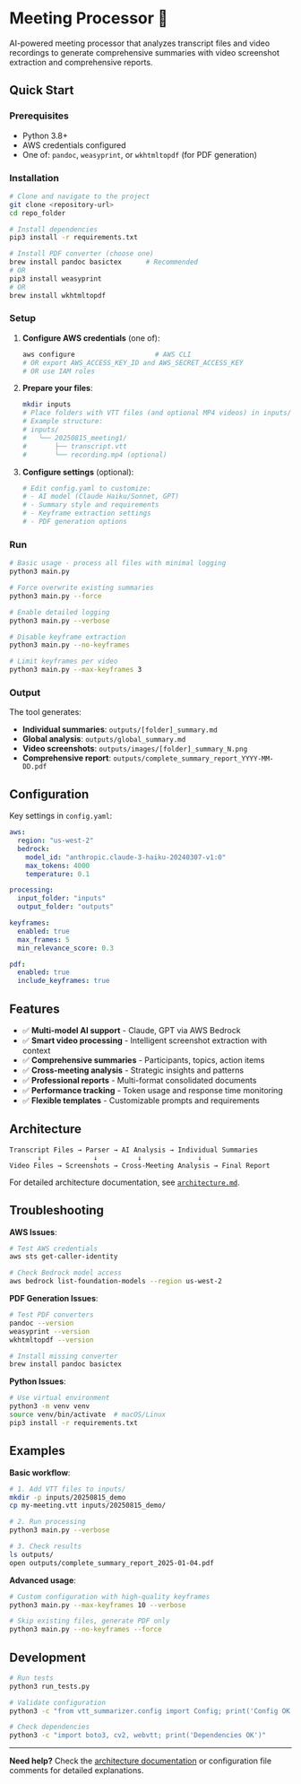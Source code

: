# Meeting Processor 🚀

AI-powered meeting processor that analyzes transcript files and video recordings to generate comprehensive summaries with video screenshot extraction and comprehensive reports.

## Quick Start

### Prerequisites
- Python 3.8+
- AWS credentials configured
- One of: `pandoc`, `weasyprint`, or `wkhtmltopdf` (for PDF generation)

### Installation

```bash
# Clone and navigate to the project
git clone <repository-url>
cd repo_folder

# Install dependencies
pip3 install -r requirements.txt

# Install PDF converter (choose one)
brew install pandoc basictex      # Recommended
# OR
pip3 install weasyprint
# OR  
brew install wkhtmltopdf
```

### Setup

1. **Configure AWS credentials** (one of):
   ```bash
   aws configure                    # AWS CLI
   # OR export AWS_ACCESS_KEY_ID and AWS_SECRET_ACCESS_KEY
   # OR use IAM roles
   ```

2. **Prepare your files**:
   ```bash
   mkdir inputs
   # Place folders with VTT files (and optional MP4 videos) in inputs/
   # Example structure:
   # inputs/
   #   └── 20250815_meeting1/
   #       ├── transcript.vtt
   #       └── recording.mp4 (optional)
   ```

3. **Configure settings** (optional):
   ```bash
   # Edit config.yaml to customize:
   # - AI model (Claude Haiku/Sonnet, GPT)
   # - Summary style and requirements
   # - Keyframe extraction settings
   # - PDF generation options
   ```

### Run

```bash
# Basic usage - process all files with minimal logging
python3 main.py

# Force overwrite existing summaries
python3 main.py --force

# Enable detailed logging
python3 main.py --verbose

# Disable keyframe extraction
python3 main.py --no-keyframes

# Limit keyframes per video
python3 main.py --max-keyframes 3
```

### Output

The tool generates:
- **Individual summaries**: `outputs/[folder]_summary.md`
- **Global analysis**: `outputs/global_summary.md` 
- **Video screenshots**: `outputs/images/[folder]_summary_N.png`
- **Comprehensive report**: `outputs/complete_summary_report_YYYY-MM-DD.pdf`

## Configuration

Key settings in `config.yaml`:

```yaml
aws:
  region: "us-west-2"
  bedrock:
    model_id: "anthropic.claude-3-haiku-20240307-v1:0"
    max_tokens: 4000
    temperature: 0.1

processing:
  input_folder: "inputs"
  output_folder: "outputs"

keyframes:
  enabled: true
  max_frames: 5
  min_relevance_score: 0.3

pdf:
  enabled: true
  include_keyframes: true
```

## Features

- ✅ **Multi-model AI support** - Claude, GPT via AWS Bedrock
- ✅ **Smart video processing** - Intelligent screenshot extraction with context
- ✅ **Comprehensive summaries** - Participants, topics, action items
- ✅ **Cross-meeting analysis** - Strategic insights and patterns
- ✅ **Professional reports** - Multi-format consolidated documents
- ✅ **Performance tracking** - Token usage and response time monitoring
- ✅ **Flexible templates** - Customizable prompts and requirements

## Architecture

```
Transcript Files → Parser → AI Analysis → Individual Summaries
       ↓             ↓          ↓              ↓
Video Files → Screenshots → Cross-Meeting Analysis → Final Report
```

For detailed architecture documentation, see [`architecture.md`](architecture.md).

## Troubleshooting

**AWS Issues**:
```bash
# Test AWS credentials
aws sts get-caller-identity

# Check Bedrock model access
aws bedrock list-foundation-models --region us-west-2
```

**PDF Generation Issues**:
```bash
# Test PDF converters
pandoc --version
weasyprint --version  
wkhtmltopdf --version

# Install missing converter
brew install pandoc basictex
```

**Python Issues**:
```bash
# Use virtual environment
python3 -m venv venv
source venv/bin/activate  # macOS/Linux
pip3 install -r requirements.txt
```

## Examples

**Basic workflow**:
```bash
# 1. Add VTT files to inputs/
mkdir -p inputs/20250815_demo
cp my-meeting.vtt inputs/20250815_demo/

# 2. Run processing
python3 main.py --verbose

# 3. Check results
ls outputs/
open outputs/complete_summary_report_2025-01-04.pdf
```

**Advanced usage**:
```bash
# Custom configuration with high-quality keyframes
python3 main.py --max-keyframes 10 --verbose

# Skip existing files, generate PDF only
python3 main.py --no-keyframes --force
```

## Development

```bash
# Run tests
python3 run_tests.py

# Validate configuration
python3 -c "from vtt_summarizer.config import Config; print('Config OK')"

# Check dependencies
python3 -c "import boto3, cv2, webvtt; print('Dependencies OK')"
```

---

**Need help?** Check the [architecture documentation](architecture.md) or configuration file comments for detailed explanations.
